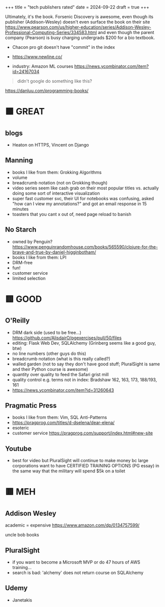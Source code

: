 +++
title = "tech publishers rated"
date = 2024-09-22
draft = true
+++

Ultimately, it's the book. Forsenic Discovery is awesome, even though its publisher (Addison-Wesley) doesn't even surface the book on their site https://www.pearson.com/us/higher-education/series/Addison-Wesley-Professional-Computing-Series/334583.html and even though the parent company (Pearson) is busy charging undergrads $200 for a bio textbook.

* Chacon pro git doesn't have "commit" in the index

* https://www.newline.co/
* industry: Amazon ML courses https://news.ycombinator.com/item?id=24167034
> didn't google do something like this?

https://danluu.com/programming-books/

# 🟩 GREAT

## blogs

* Heaton on HTTPS, Vincent on Django

## Manning

* books I like from them: Grokking Algorithms
* volume
* breadcrumb notation (not on Grokking though)
* video series seem like cash grab on their most popular titles vs. actually doing some sort of interactive visualization
* super fast customer svc, their UI for notebooks was confusing, asked "how can I view my annotations?" and got an email response in 15 minutes
* toasters that you cant x out of, need page reload to banish

## No Starch

* owned by Penguin? https://www.penguinrandomhouse.com/books/565590/clojure-for-the-brave-and-true-by-daniel-higginbotham/
* books I like from them: LPI
* DRM-free
* fun!
* customer service
* limited selection

# 🟨 GOOD

## O'Reilly

* DRM dark side (used to be free...) https://github.com/AlisdairO/pgexercises/pull/50/files
* editing: Flask Web Dev, SQLAlchemy (Grinberg seems like a good guy, btw)
* no line numbers (other guys do this)
* breadcrumb notation (what is this really called?)
* walled garden (not to say they don't have good stuff; PluralSight is same and their Python course is awesome)
* quantity over quality to feed the Safari grist mill
* quality control e.g. terms not in index: Bradshaw 162, 163, 173, 188/193, 161
* https://news.ycombinator.com/item?id=31260643

## Pragmatic Press

* books I like from them: Vim, SQL Anti-Patterns
* https://pragprog.com/titles/d-dselena/dear-elena/
* esoteric
* customer service
https://pragprog.com/support/index.html#new-site

## Youtube

* best for video but PluralSight will continue to make money bc large corporations want to have CERTIFIED TRAINING OPTIONS (PG essay) in the same way that the military will spend $5k on a toilet

# 🟥 MEH

## Addison Wesley

academic = expensive https://www.amazon.com/dp/0134757599/

uncle bob books

## PluralSight

* if you want to become a Microsoft MVP or do 47 hours of AWS training...
* search is bad: 'alchemy' does not return course on SQLAlchemy

## Udemy

* Janetakis
